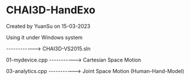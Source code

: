 # CHAI3D-HandExo

Created by YuanSu on 15-03-2023


Using it under Windows system


------------> CHAI3D-VS2015.sln


01-mydevice.cpp  ----------->  Cartesian Space Motion


03-analytics.cpp ----------->  Joint Space Motion (Human-Hand-Model)

